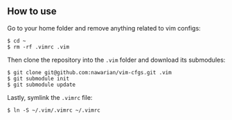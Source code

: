 ## How to use

Go to your home folder and remove anything related to vim configs:

```
$ cd ~
$ rm -rf .vimrc .vim
```

Then clone the repository into the `.vim` folder and download its submodules:

```
$ git clone git@github.com:nawarian/vim-cfgs.git .vim
$ git submodule init
$ git submodule update
```

Lastly, symlink the `.vimrc` file:

```
$ ln -S ~/.vim/.vimrc ~/.vimrc
```

